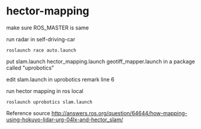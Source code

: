 # hector-mapping
make sure ROS_MASTER is same

run radar in self-driving-car
```
roslaunch race auto.launch
```

put slam.launch  hector_mapping.launch  geotiff_mapper.launch in a package called "uprobotics"

edit slam.launch in  uprobotics
remark  line 6
<!-- args="-d $(find hector_slam_launch)/rviz_cfg/mapping_demo.vcg"/ -->


run hector mapping in ros local

```
roslaunch uprobotics slam.launch 
```

Reference source
http://answers.ros.org/question/64644/how-mapping-using-hokuyo-lidar-urg-04lx-and-hector_slam/
